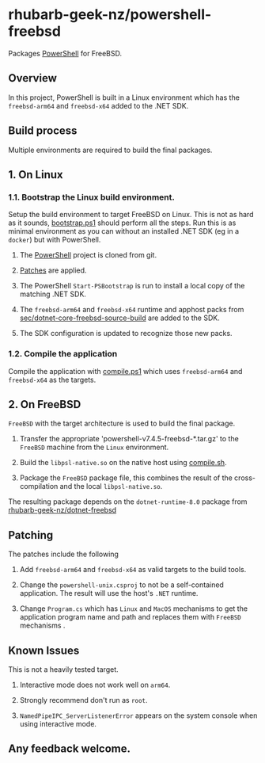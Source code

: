# rhubarb-geek-nz/powershell-freebsd

Packages [PowerShell](https://github.com/PowerShell/PowerShell) for FreeBSD.

## Overview

In this project, PowerShell is built in a Linux environment which has the `freebsd-arm64` and `freebsd-x64` added to the .NET SDK.

## Build process

Multiple environments are required to build the final packages.

## 1. On Linux

### 1.1. Bootstrap the Linux build environment. 
    
Setup the build environment to target FreeBSD on Linux. This is not as hard as it sounds, [bootstrap.ps1](bootstrap.ps1) should perform all the steps. Run this is as minimal environment as you can without an installed .NET SDK (eg in a `docker`) but with PowerShell.

1. The [PowerShell](https://github.com/PowerShell/PowerShell) project is cloned from git.

2. [Patches](github-PowerShell.patch) are applied.

3. The PowerShell `Start-PSBootstrap` is run to install a local copy of the matching .NET SDK.

4. The `freebsd-arm64` and `freebsd-x64` runtime and apphost packs from [sec/dotnet-core-freebsd-source-build](https://github.com/sec/dotnet-core-freebsd-source-build) are added to the SDK.

5. The SDK configuration is updated to recognize those new packs.

### 1.2. Compile the application

Compile the application with [compile.ps1](compile.ps1) which uses `freebsd-arm64` and `freebsd-x64` as the targets.

## 2. On FreeBSD

`FreeBSD` with the target architecture is used to build the final package.

1. Transfer the appropriate 'powershell-v7.4.5-freebsd-*.tar.gz' to the `FreeBSD` machine from the `Linux` environment.

2. Build the `libpsl-native.so` on the native host using [compile.sh](compile.sh).

3. Package the `FreeBSD` package file, this combines the result of the cross-compilation and the local `libpsl-native.so`.

The resulting package depends on the `dotnet-runtime-8.0` package from [rhubarb-geek-nz/dotnet-freebsd](https://github.com/rhubarb-geek-nz/dotnet-freebsd)

## Patching

The patches include the following

1. Add `freebsd-arm64` and `freebsd-x64` as valid targets to the build tools.

2. Change the `powershell-unix.csproj` to not be a self-contained application. The result will use the host's `.NET` runtime.

3. Change `Program.cs` which has `Linux` and `MacOS` mechanisms to get the application program name and path and replaces them with `FreeBSD` mechanisms .

## Known Issues

This is not a heavily tested target.

1. Interactive mode does not work well on `arm64`.

2. Strongly recommend don't run as `root`.

3. `NamedPipeIPC_ServerListenerError` appears on the system console when using interactive mode.

## Any feedback welcome.
